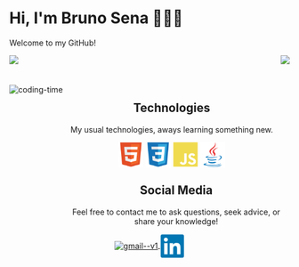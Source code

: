 # Hi, I'm Bruno Sena 🧑🏻‍💻
<p>Welcome to my GitHub!</p>

<div>
  <img  height="180em" src="https://github-readme-stats.vercel.app/api?username=brunosen4s&show_icons=true&theme=dark&include_all_commits=true&count_private=true"/>
  <img align="right" height="180em" src="https://github-readme-stats.vercel.app/api/top-langs/?username=brunosen4s&layout=compact&langs_count=16&theme=dark"/>
</div>
<br>
<div  align="center"> 

<div  align="center"> 
  <div style="display: inline_block"><br>
    <img align="left" height="250" alt="coding-time" src="code.gif">
    <h2 align="center">Technologies</h2>
    <p>My usual technologies, aways learning something new.</p>
    <img align="center" height="45" width="45" alt="html-icon" src="https://raw.githubusercontent.com/devicons/devicon/master/icons/html5/html5-original.svg">
    <img align="center" height="45" width="45" alt="css-icon" src="https://raw.githubusercontent.com/devicons/devicon/master/icons/css3/css3-original.svg">
     <img align="center" height="45" width="45" alt="js-icon"  src="https://raw.githubusercontent.com/devicons/devicon/master/icons/javascript/javascript-plain.svg">
     <img align="center" height="45" width="45" alt="java-icon" src="https://raw.githubusercontent.com/devicons/devicon/master/icons/java/java-original.svg">
   </div>
    

  <h2 align="center">Social Media</h2>
  <div
  <p>Feel free to contact me to ask questions, seek advice, or share your knowledge!</p>
    <a href = "mailto: brunosen4s@gmail.com">
         <img align="center" width="49" height="49" src="https://img.icons8.com/color/49/gmail--v1.png" alt="gmail--v1">
    </a>
    <a href = "https://www.linkedin.com/in/brunosen4/">
         <img align="center" height="44" width="44" alt="linkedin-icon" src="https://raw.githubusercontent.com/devicons/devicon/master/icons/linkedin/linkedin-original.svg">
    </a>
</div>
